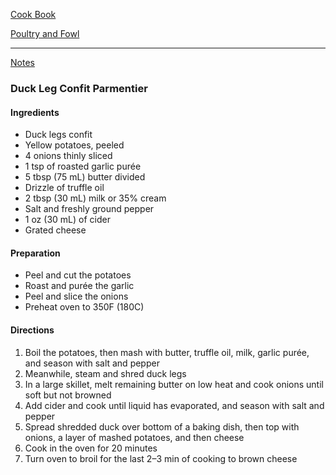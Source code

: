 [Cook Book](https://github.com/vmsmith/CookBook/blob/master/README.md)  

[Poultry and Fowl](https://github.com/vmsmith/CookBook/blob/master/poultry_fowl.md)  

-----  

[Notes](https://github.com/vmsmith/CookBook/blob/master/notes.md)  

### Duck Leg Confit Parmentier  

#### Ingredients  

* Duck legs confit  
* Yellow potatoes, peeled    
* 4 onions thinly sliced  
* 1 tsp of roasted garlic purée  
* 5 tbsp (75 mL) butter divided  
* Drizzle of truffle oil  
* 2 tbsp (30 mL) milk or 35% cream  
* Salt and freshly ground pepper  
* 1 oz (30 mL) of cider  
* Grated cheese  

#### Preparation  

* Peel and cut the potatoes  
* Roast and purée the garlic  
* Peel and slice the onions  
* Preheat oven to 350F (180C)  

#### Directions  

1. Boil the potatoes, then mash with butter, truffle oil, milk, garlic purée, and season with salt and pepper    
2. Meanwhile, steam and shred duck legs  
3. In a large skillet, melt remaining butter on low heat and cook onions until soft but not browned  
4. Add cider and cook until liquid has evaporated, and season with salt and pepper  
5. Spread shredded duck over bottom of a baking dish, then top with onions, a layer of mashed potatoes, and then cheese  
6. Cook in the oven for 20 minutes  
7. Turn oven to broil for the last 2–3 min of cooking to brown cheese   
